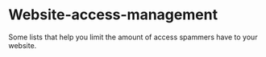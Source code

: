 # Website-access-management

Some lists that help you limit the amount of access spammers have to your website.
